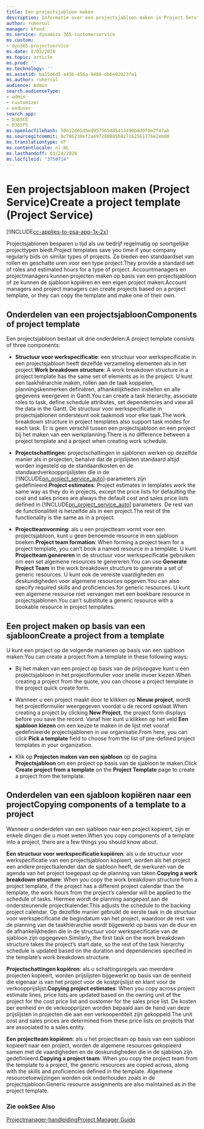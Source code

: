 ```yaml
---
title: Een projectsjabloon maken
description: Informatie over een projectsjabloon maken in Project Service
author: ruhercul
manager: kfend
ms.service: dynamics-365-customerservice
ms.custom:
- dyn365-projectservice
ms.date: 8/03/2018
ms.topic: article
ms.prod: ''
ms.technology: ''
ms.assetid: ba15d6d5-a43b-456a-9488-db6e92023fa1
ms.author: ruhercul
audience: Admin
search.audienceType:
- admin
- customizer
- enduser
search.app:
- D365CE
- D365PS
ms.openlocfilehash: 50e12d65d5ed957565485413490b8d9f0e2f47ab
ms.sourcegitcommit: 8c786230ef2a497280885b827162561776e2eb00
ms.translationtype: HT
ms.contentlocale: nl-NL
ms.lasthandoff: 03/24/2020
ms.locfileid: "3750714"
---
```

# <a name="create-a-project-template-project-service"></a><span data-ttu-id="f174a-103">Een projectsjabloon maken (Project Service)</span><span class="sxs-lookup"><span data-stu-id="f174a-103">Create a project template (Project Service)</span></span>

[!INCLUDE[cc-applies-to-psa-app-1x-2x](../includes/cc-applies-to-psa-app-1x-2x.md)]

<span data-ttu-id="f174a-104">Projectsjablonen besparen u tijd als uw bedrijf regelmatig op soortgelijke projecttypen biedt.</span><span class="sxs-lookup"><span data-stu-id="f174a-104">Project templates save you time if your company regularly bids on similar types of projects.</span></span> <span data-ttu-id="f174a-105">Ze bieden een standaardset van rollen en geschatte uren voor een type project.</span><span class="sxs-lookup"><span data-stu-id="f174a-105">They provide a standard set of roles and estimated hours for a type of project.</span></span> <span data-ttu-id="f174a-106">Accountmanagers en projectmanagers kunnen projecten maken op basis van een projectsjabloon of ze kunnen de sjabloon kopiëren en een eigen project maken.</span><span class="sxs-lookup"><span data-stu-id="f174a-106">Account managers and project managers can create projects based on a project template, or they can copy the template and make one of their own.</span></span>  
  
## <a name="components-of-project-template"></a><span data-ttu-id="f174a-107">Onderdelen van een projectsjabloon</span><span class="sxs-lookup"><span data-stu-id="f174a-107">Components of project template</span></span>
 <span data-ttu-id="f174a-108">Een projectsjabloon bestaat uit drie onderdelen:</span><span class="sxs-lookup"><span data-stu-id="f174a-108">A project template consists of three components:</span></span>  
  
- <span data-ttu-id="f174a-109">**Structuur voor werkspecificatie**: een structuur voor werkspecificatie in een projectsjabloon heeft dezelfde verzameling elementen als in het project.</span><span class="sxs-lookup"><span data-stu-id="f174a-109">**Work breakdown structure**: A work breakdown structure in a project template has the same set of elements as in the project.</span></span> <span data-ttu-id="f174a-110">U kunt een taakhiërarchie maken, rollen aan de taak koppelen, planningskenmerken definiëren, afhankelijkheden instellen en alle gegevens weergeven in Gantt.</span><span class="sxs-lookup"><span data-stu-id="f174a-110">You can create a task hierarchy, associate roles to task, define schedule attributes, set dependencies and view all the data in the Gantt.</span></span> <span data-ttu-id="f174a-111">De structuur voor werkspecificatie in projectsjablonen ondersteunt ook taakmodi voor elke taak.</span><span class="sxs-lookup"><span data-stu-id="f174a-111">The work breakdown structure in project templates also support task modes for each task.</span></span> <span data-ttu-id="f174a-112">Er is geen verschil tussen een projectsjabloon en een project bij het maken van een werkplanning.</span><span class="sxs-lookup"><span data-stu-id="f174a-112">There is no difference between a project template and a project when creating work schedule.</span></span>  
  
- <span data-ttu-id="f174a-113">**Projectschattingen**: projectschattingen in sjablonen werken op dezelfde manier als in projecten, behalve dat de prijslijsten standaard altijd worden ingesteld op de standaardkosten en de standaardverkoopprijslijsten die in de [!INCLUDE[pn_project_service_auto](../includes/pn-project-service-auto.md)]-parameters zijn gedefinieerd.</span><span class="sxs-lookup"><span data-stu-id="f174a-113">**Project estimates**: Project estimates in templates work the same way as they do in projects, except the price lists for defaulting the cost and sales prices are always the default cost and sales price lists defined in [!INCLUDE[pn_project_service_auto](../includes/pn-project-service-auto.md)] parameters.</span></span> <span data-ttu-id="f174a-114">De rest van de functionaliteit is hetzelfde als in een project.</span><span class="sxs-lookup"><span data-stu-id="f174a-114">The rest of the functionality is the same as in a project.</span></span>  
  
- <span data-ttu-id="f174a-115">**Projectteamvorming**: als u een projectteam vormt voor een projectsjabloon, kunt u geen benoemde resource in een sjabloon boeken.</span><span class="sxs-lookup"><span data-stu-id="f174a-115">**Project team formation**: When forming a project team for a project template, you can’t book a named resource in a template.</span></span> <span data-ttu-id="f174a-116">U kunt **Projectteam genereren** in de structuur voor werkspecificatie gebruiken om een set algemene resources te genereren.</span><span class="sxs-lookup"><span data-stu-id="f174a-116">You can use **Generate Project Team** in the work breakdown structure to generate a set of generic resources.</span></span> <span data-ttu-id="f174a-117">U kunt ook de vereiste vaardigheden en deskundigheden voor algemene resources opgeven.</span><span class="sxs-lookup"><span data-stu-id="f174a-117">You can also specify required skills and proficiencies for generic resources.</span></span> <span data-ttu-id="f174a-118">U kunt een algemene resource niet vervangen met een boekbare resource in projectsjablonen.</span><span class="sxs-lookup"><span data-stu-id="f174a-118">You can’t substitute a generic resource with a bookable resource in project templates.</span></span>  
  
## <a name="create-a-project-from-a-template"></a><span data-ttu-id="f174a-119">Een project maken op basis van een sjabloon</span><span class="sxs-lookup"><span data-stu-id="f174a-119">Create a project from a template</span></span>  
 <span data-ttu-id="f174a-120">U kunt een project op de volgende manieren op basis van een sjabloon maken:</span><span class="sxs-lookup"><span data-stu-id="f174a-120">You can create a project from a template in these following ways:</span></span>  
  
-   <span data-ttu-id="f174a-121">Bij het maken van een project op basis van de prijsopgave kunt u een projectsjabloon in het projectformulier voor snelle invoer kiezen.</span><span class="sxs-lookup"><span data-stu-id="f174a-121">When creating a project from the quote, you can choose a project template in the project quick create form.</span></span>  
  
-   <span data-ttu-id="f174a-122">Wanneer u een project maakt door te klikken op **Nieuw project**, wordt het projectformulier weergegeven voordat u de record opslaat.</span><span class="sxs-lookup"><span data-stu-id="f174a-122">When creating a project by clicking **New Project**, the project form displays before you save the record.</span></span> <span data-ttu-id="f174a-123">Vanaf hier kunt u klikken op het veld **Een sjabloon kiezen** om een keuze te maken in de lijst met vooraf gedefinieerde projectsjablonen in uw organisatie.</span><span class="sxs-lookup"><span data-stu-id="f174a-123">From here, you can click **Pick a template** field to choose from the list of pre-defined project templates in your organization.</span></span>  
  
-   <span data-ttu-id="f174a-124">Klik op **Projecten maken van een sjabloon** op de pagina **Projectsjabloon** om een project op basis van de sjabloon te maken.</span><span class="sxs-lookup"><span data-stu-id="f174a-124">Click **Create project from a template** on the **Project Template** page to create a project from the template.</span></span>  
  
## <a name="copying-components-of-a-template-to-a-project"></a><span data-ttu-id="f174a-125">Onderdelen van een sjabloon kopiëren naar een project</span><span class="sxs-lookup"><span data-stu-id="f174a-125">Copying components of a template to a project</span></span>  
 <span data-ttu-id="f174a-126">Wanneer u onderdelen van een sjabloon naar een project kopieert, zijn er enkele dingen die u moet weten.</span><span class="sxs-lookup"><span data-stu-id="f174a-126">When you copy components of a template into a project, there are a few things you should know about.</span></span>  
  
 <span data-ttu-id="f174a-127">**Een structuur voor werkspecificatie kopiëren**: als u de structuur voor werkspecificatie van een projectsjabloon kopieert, worden als het project een andere projectkalender dan de sjabloon heeft, de werkuren van de agenda van het project toegepast op de planning van taken.</span><span class="sxs-lookup"><span data-stu-id="f174a-127">**Copying a work breakdown structure**: When you copy the work breakdown structure from a project template, if the project has a different project calendar than the template, the work hours from the project’s calendar will be applied to the schedule of tasks.</span></span> <span data-ttu-id="f174a-128">Hiermee wordt de planning aangepast aan de ondersteunende projectkalender.</span><span class="sxs-lookup"><span data-stu-id="f174a-128">This adjusts the schedule to the backing project calendar.</span></span> <span data-ttu-id="f174a-129">Op dezelfde manier gebruikt de eerste taak in de structuur voor werkspecificatie de begindatum van het project, waardoor de rest van de planning van de taakhiërarchie wordt bijgewerkt op basis van de duur en de afhankelijkheden die in de structuur voor werkspecificatie van de sjabloon zijn opgegeven.</span><span class="sxs-lookup"><span data-stu-id="f174a-129">Similarly, the first task on the work breakdown structure takes the project’s start date, so the rest of the task hierarchy schedule is updated based on the duration and dependencies specified in the template’s work breakdown structure.</span></span>  
  
 <span data-ttu-id="f174a-130">**Projectschattingen kopiëren**: als u schattingsregels van meerdere projecten kopieert, worden prijslijsten bijgewerkt op basis van de eenheid die eigenaar is van het project voor de kostprijslijst en klant voor de verkoopprijslijst.</span><span class="sxs-lookup"><span data-stu-id="f174a-130">**Copying project estimates**: When you copy across project estimate lines, price lists are updated based on the owning unit of the project for the cost price list and customer for the sales price list.</span></span> <span data-ttu-id="f174a-131">De kosten per eenheid en de verkoopprijzen worden bepaald aan de hand van deze prijslijsten in projecten die aan een verkoopentiteit zijn gekoppeld.</span><span class="sxs-lookup"><span data-stu-id="f174a-131">The unit cost and sales prices are determined from these price lists on projects that are associated to a sales entity.</span></span>  
  
 <span data-ttu-id="f174a-132">**Een projectteam kopiëren**: als u het projectteam op basis van een sjabloon kopieert naar een project, worden de algemene resources gekopieerd samen met de vaardigheden en de deskundigheden die in de sjabloon zijn gedefinieerd.</span><span class="sxs-lookup"><span data-stu-id="f174a-132">**Copying a project team**: When you copy the project team from the template to a project, the generic resources are copied across, along with the skills and proficiencies defined in the template.</span></span> <span data-ttu-id="f174a-133">Algemene resourcetoewijzingen worden ook onderhouden zoals in de projectsjabloon.</span><span class="sxs-lookup"><span data-stu-id="f174a-133">Generic resource assignments are also maintained as in the project template.</span></span>  
  
### <a name="see-also"></a><span data-ttu-id="f174a-134">Zie ook</span><span class="sxs-lookup"><span data-stu-id="f174a-134">See Also</span></span>  
 [<span data-ttu-id="f174a-135">Projectmanager-handleiding</span><span class="sxs-lookup"><span data-stu-id="f174a-135">Project Manager Guide</span></span>](../project-service/project-manager-guide.md)
